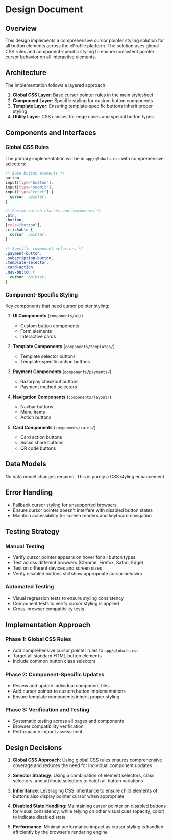 # Design Document

## Overview

This design implements a comprehensive cursor pointer styling solution for all button elements across the eProfile platform. The solution uses global CSS rules and component-specific styling to ensure consistent pointer cursor behavior on all interactive elements.

## Architecture

The implementation follows a layered approach:

1. **Global CSS Layer**: Base cursor pointer rules in the main stylesheet
2. **Component Layer**: Specific styling for custom button components
3. **Template Layer**: Ensuring template-specific buttons inherit proper styling
4. **Utility Layer**: CSS classes for edge cases and special button types

## Components and Interfaces

### Global CSS Rules

The primary implementation will be in `app/globals.css` with comprehensive selectors:

```css
/* Base button elements */
button,
input[type="button"],
input[type="submit"],
input[type="reset"] {
  cursor: pointer;
}

/* Custom button classes and components */
.btn,
.button,
[role="button"],
.clickable {
  cursor: pointer;
}

/* Specific component selectors */
.payment-button,
.subscription-button,
.template-selector,
.card-action,
.nav-button {
  cursor: pointer;
}
```

### Component-Specific Styling

Key components that need cursor pointer styling:

1. **UI Components** (`components/ui/`)

   - Custom button components
   - Form elements
   - Interactive cards

2. **Template Components** (`components/templates/`)

   - Template selector buttons
   - Template-specific action buttons

3. **Payment Components** (`components/payments/`)

   - Razorpay checkout buttons
   - Payment method selectors

4. **Navigation Components** (`components/layout/`)

   - Navbar buttons
   - Menu items
   - Action buttons

5. **Card Components** (`components/cards/`)
   - Card action buttons
   - Social share buttons
   - QR code buttons

## Data Models

No data model changes required. This is purely a CSS styling enhancement.

## Error Handling

- Fallback cursor styling for unsupported browsers
- Ensure cursor pointer doesn't interfere with disabled button states
- Maintain accessibility for screen readers and keyboard navigation

## Testing Strategy

### Manual Testing

- Verify cursor pointer appears on hover for all button types
- Test across different browsers (Chrome, Firefox, Safari, Edge)
- Test on different devices and screen sizes
- Verify disabled buttons still show appropriate cursor behavior

### Automated Testing

- Visual regression tests to ensure styling consistency
- Component tests to verify cursor styling is applied
- Cross-browser compatibility tests

## Implementation Approach

### Phase 1: Global CSS Rules

- Add comprehensive cursor pointer rules to `app/globals.css`
- Target all standard HTML button elements
- Include common button class selectors

### Phase 2: Component-Specific Updates

- Review and update individual component files
- Add cursor pointer to custom button implementations
- Ensure template components inherit proper styling

### Phase 3: Verification and Testing

- Systematic testing across all pages and components
- Browser compatibility verification
- Performance impact assessment

## Design Decisions

1. **Global CSS Approach**: Using global CSS rules ensures comprehensive coverage and reduces the need for individual component updates

2. **Selector Strategy**: Using a combination of element selectors, class selectors, and attribute selectors to catch all button variations

3. **Inheritance**: Leveraging CSS inheritance to ensure child elements of buttons also display pointer cursor when appropriate

4. **Disabled State Handling**: Maintaining cursor pointer on disabled buttons for visual consistency, while relying on other visual cues (opacity, color) to indicate disabled state

5. **Performance**: Minimal performance impact as cursor styling is handled efficiently by the browser's rendering engine
